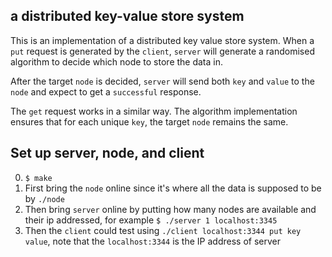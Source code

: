## a distributed key-value store system
This is an implementation of a distributed key value store system. When a `put` request is generated by the `client`, `server` will generate a randomised algorithm to decide which node to store the data in. 

After the target `node` is decided, `server` will send both `key` and `value` to the `node` and expect to get a `successful` response. 

The `get` request works in a similar way. The algorithm implementation ensures that for each unique `key`, the target `node` remains the same.

## Set up server, node, and client

0. `$ make`
1. First bring the `node` online since it's where all the data is supposed to be by `./node`
2. Then bring `server` online by putting how many nodes are available and their ip addressed, for example `$ ./server 1 localhost:3345`
3. Then the `client` could test using `./client localhost:3344 put key value`, note that the `localhost:3344` is the IP address of server
